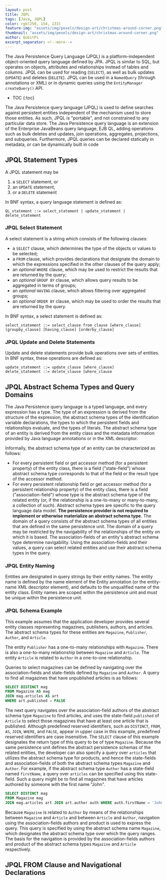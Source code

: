 ```yaml
---
layout: post
title: JQPL
tags: [Java, JQPL]
color: rgb(250, 154, 133)
feature-img: "assets/img/pexels/design-art/christmas-around-corner.png"
thumbnail: "assets/img/pexels/design-art/christmas-around-corner.png"
author: QubitPi
excerpt_separator: <!--more-->
---
```


The Java Persistence Query Language (JPQL) is a platform-independent object-oriented query language defined by JPA. JPQL
is similar to SQL, but operates on objects, attributes and relationships instead of tables and columns. JPQL can be used
for reading (`SELECT`), as well as bulk updates (`UPDATE`) and deletes (`DELETE`). JPQL can be used in a `NamedQuery`
(through annotations or XML) or in dynamic queries using the `EntityManager` `createQuery()` API.

<!--more-->

* TOC
{:toc}

The Java Persistence query language (JPQL) is used to define searches against persistent entities independent of the
mechanism used to store those entities. As such, JPQL is "portable", and not constrained to any particular data store.
The Java Persistence query language is an extension of the Enterprise JavaBeans query language, EJB QL, adding
operations such as bulk deletes and updates, join operations, aggregates, projections, and subqueries. Furthermore, JPQL
queries can be declared statically in metadata, or can be dynamically built in code

## JPQL Statement Types

A JPQL statement may be

1. a `SELECT` statement, or
2. an `UPDATE` statement,
3. or a `DELETE` statement

In BNF syntax, a query language statement is defined as:

```
QL_statement ::= select_statement | update_statement | delete_statement
```

### JPQL Select Statement

A select statement is a string which consists of the following clauses:

* a `SELECT` clause, which determines the type of the objects or values to be selected;
* a `FROM` clause, which provides declarations that designate the domain to which the expressions specified in the other
  clauses of the query apply;
* an *optional* `WHERE` clause, which may be used to restrict the results that are returned by the query;
* an *optional* `GROUP BY` clause, which allows query results to be aggregated in terms of groups;
* an *optional* `HAVING` clause, which allows filtering over aggregated groups;
* an *optional* `ORDER BY` clause, which may be used to order the results that are returned by the query.

In BNF syntax, a select statement is defined as:

```
select_statement ::= select_clause from_clause [where_clause] [groupby_clause] [having_clause] [orderby_clause]
```

### JPQL Update and Delete Statements

Update and delete statements provide bulk operations over sets of entities. In BNF syntax, these operations are defined
as:

```
update_statement ::= update_clause [where_clause]
delete_statement ::= delete_clause [where_clause
```

## JPQL Abstract Schema Types and Query Domains

The Java Persistence query language is a typed language, and every expression has a type. The type of an expression is
derived from the structure of the expression, the abstract schema types of the identification variable declarations, the
types to which the persistent fields and relationships evaluate, and the types of literals. The abstract schema type of
an entity is derived from the entity class and the metadata information provided by Java language annotations or in the
XML descriptor.

Informally, the abstract schema type of an entity can be characterized as follows:

* For every persistent field or get accessor method (for a persistent property) of the entity class, there is a field
  ("state-field") whose abstract schema type corresponds to that of the field or the result type of the accessor method.
* For every persistent relationship field or get accessor method (for a persistent relationship property) of the entity
  class, there is a field ("association-field") whose type is the abstract schema type of the related entity (or, if the
  relationship is a one-to-many or many-to-many, a collection of such). Abstract schema types are specific to the query
  language data model. **The persistence provider is not required to implement or otherwise materialize an abstract
  schema type**. The domain of a query consists of the abstract schema types of all entities that are defined in the
  same persistence unit. The domain of a query may be restricted by the navigability of the relationships of the entity
  on which it is based. The association-fields of an entity's abstract schema type determine navigability. Using the
  association-fields and their values, a query can select related entities and use their abstract schema types in the
  query.

### JPQL Entity Naming

Entities are designated in query strings by their entity names. The entity name is defined by the name element of the
Entity annotation (or the entity-name XML descriptor element), and defaults to the unqualified name of the entity class.
Entity names are scoped within the persistence unit and must be unique within the persistence unit.

### JPQL Schema Example

This example assumes that the application developer provides several entity classes representing magazines, publishers,
authors, and articles. The abstract schema types for these entities are `Magazine`, `Publisher`, `Author`, and
`Article`.

The entity `Publisher` has a one-to-many relationships with `Magazine`. There is also a one-to-many relationship between
`Magazine` and `Article`. The entity `Article` is related to `Author` in a one-to-one relationship.

Queries to select magazines can be defined by navigating over the association-fields and state-fields defined by
`Magazine` and `Author`. A query to find all magazines that have unpublished articles is as follows:

```sql
SELECT DISTINCT mag
FROM Magazine AS mag
JOIN mag.articles AS art
WHERE art.published = FALSE
```

The next query navigates over the association-field authors of the abstract schema type `Magazine` to find articles, and
uses the state-field `published` of `Article` to select those magazines that have at least one article that is
published. Although predefined reserved identifiers, such as `DISTINCT`, `FROM`, `AS`, `JOIN`, `WHERE`, and `FALSE`,
appear in upper case in this example, predefined reserved identifiers are case insensitive. The `SELECT` clause of this
example designates the return type of this query to be of type `Magazine`. Because the same persistence unit defines the
abstract persistence schemas of the related entities, the developer can also specify a query over `articles` that
utilizes the abstract schema type for products, and hence the state-fields and association-fields of both the abstract
schema types `Magazine` and `Author`. For example, if the abstract schema type `Author` has a state-field named
`firstName`, a query over `articles` can be specified using this state-field. Such a query might be to find all
magazines that have articles authored by someone with the first name "John".

```sql
SELECT DISTINCT mag
FROM Magazine mag
JOIN mag.articles art JOIN art.author auth WHERE auth.firstName = 'John'
```

Because `Magazine` is related to `Author` by means of the relationships between `Magazine` and `Article` and between
`Article` and `Author`, navigation using the association-fields authors and product is used to express the query. This
query is specified by using the abstract schema name `Magazine`, which designates the abstract schema type over which
the query ranges. The basis for the navigation is provided by the association-fields authors and product of the abstract
schema types `Magazine` and `Article` respectively.

## JPQL FROM Clause and Navigational Declarations